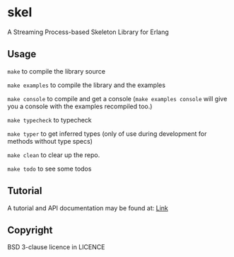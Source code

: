skel
====

A Streaming Process-based Skeleton Library for Erlang

Usage
------

`make` to compile the library source

`make examples` to compile the library and the examples

`make console` to compile and get a console (`make examples console` will give you a console with the examples recompiled too.)

`make typecheck` to typecheck

`make typer` to get inferred types (only of use during development for methods without type specs)

`make clean` to clear up the repo.

`make todo` to see some todos

Tutorial
--------

A tutorial and API documentation may be found at: [Link](http://chrisb.host.cs.st-andrews.ac.uk/skel.html)


Copyright
---------

BSD 3-clause licence in LICENCE
